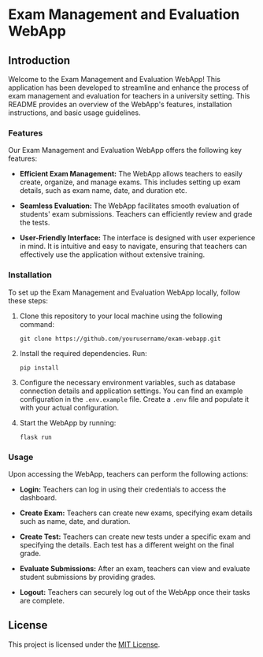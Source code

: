 # Exam Management and Evaluation WebApp

## Introduction

Welcome to the Exam Management and Evaluation WebApp! This application has been developed to streamline and enhance the process of exam management and evaluation for teachers in a university setting. This README provides an overview of the WebApp's features, installation instructions, and basic usage guidelines.

### Features

Our Exam Management and Evaluation WebApp offers the following key features:

- **Efficient Exam Management:** The WebApp allows teachers to easily create, organize, and manage exams. This includes setting up exam details, such as exam name, date, and duration etc.

- **Seamless Evaluation:** The WebApp facilitates smooth evaluation of students' exam submissions. Teachers can efficiently review and grade the tests.

- **User-Friendly Interface:** The interface is designed with user experience in mind. It is intuitive and easy to navigate, ensuring that teachers can effectively use the application without extensive training.

### Installation

To set up the Exam Management and Evaluation WebApp locally, follow these steps:

1. Clone this repository to your local machine using the following command:

   ```
   git clone https://github.com/yourusername/exam-webapp.git
   ```

2. Install the required dependencies. Run:

   ```
   pip install
   ```

3. Configure the necessary environment variables, such as database connection details and application settings. You can find an example configuration in the `.env.example` file. Create a `.env` file and populate it with your actual configuration.

4. Start the WebApp by running:

   ```
   flask run
   ```

### Usage

Upon accessing the WebApp, teachers can perform the following actions:

- **Login:** Teachers can log in using their credentials to access the dashboard.

- **Create Exam:** Teachers can create new exams, specifying exam details such as name, date, and duration.

- **Create Test:** Teachers can create new tests under a specific exam and specifying the details. Each test has a different weight on the final grade.

- **Evaluate Submissions:** After an exam, teachers can view and evaluate student submissions by providing grades.

- **Logout:** Teachers can securely log out of the WebApp once their tasks are complete.

## License

This project is licensed under the [MIT License](LICENSE).
